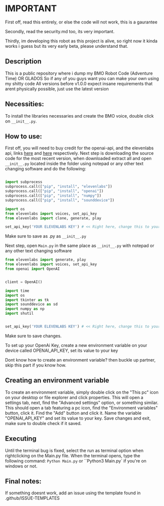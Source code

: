 # IMPORTANT
First off, read this entirely, or else the code will not work, this is a gaurantee

Secondly, read the security.md too, its very important.

Thirdly, im developing this robot as this project is alive, so right now it kinda works i guess but its very early beta, please understand that.

## Description
This is a public repository where i dump my BMO Robot Code (Adventure Time) OR GLADOS So if any of you guys want you can make your own using my shitty code
All versions before v1.0.0 expect insane requirements that arent physically possible, just use the latest version

## Necessities:
To install the libraries necessaries and create the BMO voice, double click on `__init__.py`.

## How to use:
First off, you will need to buy credit for the openai-api, and the elevenlabs api, links [here](https://platform.openai.com/account/billing/overview) and [here](https://elevenlabs.io/subscription) respectively.
Next step is downloading the source code for the most recent version, when downloaded extract all and open `__init__.py` located inside the folder using notepad or any other text changing software and do the following:

```py

import subprocess
subprocess.call(["pip", "install", "elevenlabs"])
subprocess.call(["pip", "install", "openai"])
subprocess.call(["pip", "install", "numpy"])
subprocess.call(["pip", "install", "sounddevice"])

import os
from elevenlabs import voices, set_api_key
from elevenlabs import clone, generate, play

set_api_key('YOUR ELEVENLABS KEY') # << Right here, change this to your actual elevenlabs API key
```
Make sure to save as .py as `__init__.py`

Next step, open  `Main.py` in the same place as `__init__.py` with notepad or any other text changing software

```py
from elevenlabs import generate, play
from elevenlabs import voices, set_api_key
from openai import OpenAI


client = OpenAI()

import time
import os
import tkinter as tk
import sounddevice as sd
import numpy as np
import shutil


set_api_key('YOUR ELEVENLABS KEY') # << Right here, change this to your actual, real elevenlabs key.
```

Make sure to save changes.

To set up your OpenAi Key, create a new environment variable on your device called OPENAI_API_KEY, set its value to your key

Dont know how to create an environment variable? then buckle up partner, skip this part if you know how.

## Creating an environment variable

To create an environment variable, simply double click on the "This pc" icon on your desktop or file explorer and click properties.
This will open a settings tab, next, find the "Advanced settings" option, or something similar.
This should open a tab featuring a pc icon, find the "Environment variables" button, click it.
Find the "Add" button and click it.
Name the variable "OPENAI_API_KEY" and set its value to your key.
Save changes and exit, make sure to double check if it saved.

## Executing

Until the terminal bug is fixed, select the run as terminal option when rightclicking on the Main.py file.
When the terminal opens, type the following command: `Python Main.py` or ``Python3 Main.py` if you're on windows or not.

## Final notes:

If something doesnt work, add an issue using the template found in .github/ISSUE-TEMPLATES


